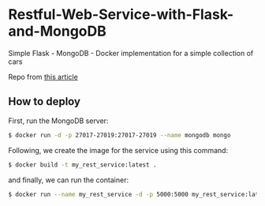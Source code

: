 # Restful-Web-Service-with-Flask-and-MongoDB
Simple Flask - MongoDB - Docker implementation for a simple collection of cars

Repo from [this article](https://www.jave-hub.com/2020/03/the-simplest-restful-apis-with-python_99.html)


## How to deploy

First, run the MongoDB server: 

```bash
$ docker run -d -p 27017-27019:27017-27019 --name mongodb mongo
```

Following, we create the image for the service using this command: 

```bash
$ docker build -t my_rest_service:latest .
```

and finally, we can run the container: 

```bash
$ docker run --name my_rest_service -d -p 5000:5000 my_rest_service:latest 
```


